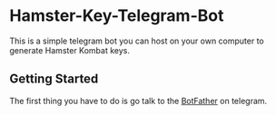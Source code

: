 # Hamster-Key-Telegram-Bot

This is a simple telegram bot you can host on your own computer to generate 
Hamster Kombat keys.

## Getting Started

The first thing you have to do is go talk to the [BotFather](https://t.me/BotFather) on telegram.
